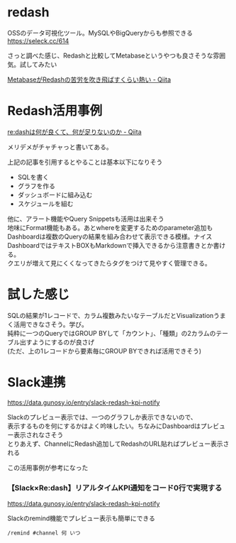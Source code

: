 # redash
OSSのデータ可視化ツール。MySQLやBigQueryからも参照できる  
https://seleck.cc/614

さっと調べた感じ、Redashと比較してMetabaseというやつも良さそうな雰囲気。試してみたい

[MetabaseがRedashの苦労を吹き飛ばすくらい熱い - Qiita](https://qiita.com/Ponzmild/items/adc6b8248e1e54e5e1f4)

# Redash活用事例

[re:dashは何が良くて、何が足りないのか - Qiita](https://qiita.com/toyama0919/items/c6c600d8bfd4dcdd69e1)

メリデメがチャチャっと書いてある。

上記の記事を引用するとやることは基本以下になりそう

- SQLを書く
- グラフを作る
- ダッシュボードに組み込む
- スケジュールを組む

他に、アラート機能やQuery Snippetsも活用は出来そう  
地味にFormat機能もある。あとwhereを変更するためのparameter追加も  
Dashboardは複数のQueryの結果を組み合わせて表示できる模様。ナイス  
DashboardではテキストBOXもMarkdownで挿入できるから注意書きとか書ける。  
クエリが増えて見にくくなってきたらタグをつけて見やすく管理できる。

# 試した感じ
SQLの結果が1レコードで、カラム複数みたいなテーブルだとVisualizationうまく活用できなさそう。学び。  
純粋に一つのQueryではGROUP BYして「カウント」、「種類」の2カラムのテーブル出すようにするのが良さげ  
(ただ、上の1レコードから要素毎にGROUP BYできれば活用できそう)

# Slack連携
https://data.gunosy.io/entry/slack-redash-kpi-notify

Slackのプレビュー表示では、一つのグラフしか表示できないので、  
表示するものを何にするかはよく吟味したい。ちなみにDashboardはプレビュー表示されなさそう  
とりあえず、ChannelにRedash追加してRedashのURL貼ればプレビュー表示される

この活用事例が参考になった  
### 【Slack×Re:dash】リアルタイムKPI通知をコード0行で実現する
https://data.gunosy.io/entry/slack-redash-kpi-notify

Slackのremind機能でプレビュー表示も簡単にできる  
```
/remind #channel 何 いつ
```